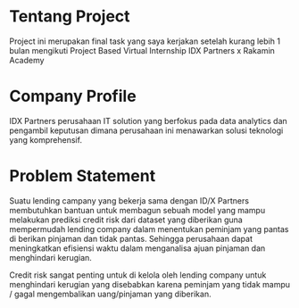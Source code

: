 # Tentang Project
Project ini merupakan final task yang saya kerjakan setelah kurang lebih 1 bulan mengikuti Project Based Virtual Internship IDX Partners x Rakamin Academy

# Company Profile
IDX Partners perusahaan IT solution yang berfokus pada data analytics dan pengambil keputusan dimana perusahaan ini menawarkan solusi teknologi yang komprehensif.

# Problem Statement
Suatu lending campany yang bekerja sama dengan ID/X Partners membutuhkan bantuan untuk membagun sebuah model yang mampu melakukan prediksi credit risk dari dataset yang diberikan guna mempermudah lending company
dalam menentukan peminjam yang pantas di berikan pinjaman dan tidak
pantas. Sehingga perusahaan dapat meningkatkan efisiensi waktu dalam
menganalisa ajuan pinjaman dan menghindari kerugian.

Credit risk sangat penting untuk di kelola oleh lending company untuk
menghindari kerugian yang disebabkan karena peminjam yang tidak mampu /
gagal mengembalikan uang/pinjaman yang diberikan.
